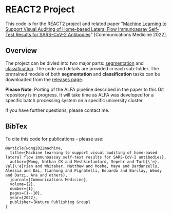 # REACT2 Project
This code is for the REACT2 project and related paper "[Machine Learning to Support Visual Auditing of Home-based Lateral Flow Immunoassay Self-Test Results for SARS-CoV-2 Antibodies](https://www.nature.com/articles/s43856-022-00146-z)" [Communications Medicine 2022].

## Overview
The project can be divied into two major parts: [segmentation](./segmentation) and [classification](./classification). The code and details are provided in each sub-folder. The pretrained models of both **segmentation** and **classification** tasks can be downloaded from the [releases page](https://github.com/TianhongDai/react2-code/releases).  

**Please Note**: Porting of the ALFA pipeline described in the paper to this Git repository is in progress. It will take time as ALFA was developed for a specific batch processing system on a specific university cluster.

If you have further questions, please contact me.

## BibTex
To cite this code for publications - please use:
```
@article{wong2022machine,
  title={Machine learning to support visual auditing of home-based lateral flow immunoassay self-test results for SARS-CoV-2 antibodies},
  author={Wong, Nathan CK and Meshkinfamfard, Sepehr and Turb{\'e}, Val{\'e}rian and Whitaker, Matthew and Moshe, Maya and Bardanzellu, Alessia and Dai, Tianhong and Pignatelli, Eduardo and Barclay, Wendy and Darzi, Ara and others},
  journal={Communications Medicine},
  volume={2},
  number={1},
  pages={1--10},
  year={2022},
  publisher={Nature Publishing Group}
}
```
